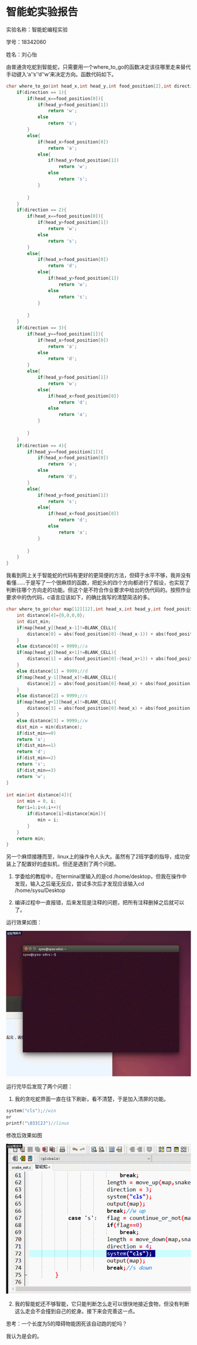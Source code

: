 # 智能蛇实验报告

实验名称：智能蛇编程实验

学号：18342060

姓名：刘心怡 

由普通贪吃蛇到智能蛇，只需要用一个where_to_go的函数决定该往哪里走来替代手动键入‘a’‘s’‘d’‘w’来决定方向。函数代码如下。 

```c
char where_to_go(int head_x,int head_y,int food_position[2],int direction){
	if(direction == 1){
		if(head_x==food_position[0]){
			if(head_y>food_position[1])
				return 'w';
			else
				return 's';
		}
		else{
			if(head_x>food_position[0])
				return 'a';
			else{
				if(head_y>food_position[1])
					return 'w';
				else
					return 's';
			} 
		    
		}	
	}
	if(direction == 2){
		if(head_x==food_position[0]){
			if(head_y>food_position[1])
				return 'w';
			else
				return 's';
		}
		else{
			if(head_x<food_position[0])
				return 'd';
			else{
				if(head_y>food_position[1])
					return 'w';
				else
					return 's';
			} 
		    
		}	
	}
	if(direction == 3){
		if(head_y==food_position[1]){
			if(head_x>food_position[0])
				return 'a';
			else
				return 'd';
		}
		else{
			if(head_y>food_position[1])
				return 'w';
			else{
				if(head_x<food_position[0])
					return 'd';
				else
					return 'a';
			} 
		    
		}	
	}
	if(direction == 4){
		if(head_y==food_position[1]){
			if(head_x>food_position[0])
				return 'a';
			else
				return 'd';
		}
		else{
			if(head_y<food_position[1])
				return 's';
			else{
				if(head_x<food_position[0])
					return 'd';
				else
					return 'a';
			} 
		    
		}	
	}
}
```

我看到网上关于智能蛇的代码有更好的更简便的方法，但碍于水平不够，我并没有看懂……于是写了一个很麻烦的函数，把蛇头的四个方向都进行了假设，也实现了判断往哪个方向走的功能。但这个是不符合作业要求中给出的伪代码的。按照作业要求中的伪代码，c语言应该如下，的确比我写的清楚简洁的多。

```c
char where_to_go(char map[12][12],int head_x,int head_y,int food_position[2]){
	int distance[4]={0,0,0,0};
	int dist_min;
	if(map[head_y][head_x-1]!=BLANK_CELL){
		distance[0] = abs(food_position[0]-(head_x-1)) + abs(food_position[1]-head_y);
	}
	else distance[0] = 9999;//a
	if(map[head_y][head_x+1]!=BLANK_CELL){
		distance[1] = abs(food_position[0]-(head_x+1)) + abs(food_position[1]-head_y);
	}
	else distance[1] = 9999;//d
	if(map[head_y-1][head_x]!=BLANK_CELL){
		distance[2] = abs(food_position[0]-head_x) + abs(food_position[1]-(head_y-1));
	}
	else distance[2] = 9999;//s
	if(map[head_y+1][head_x]!=BLANK_CELL){
		distance[3] = abs(food_position[0]-head_x) + abs(food_position[1]-(head_y+1));
	}
	else distance[3] = 9999;//w
	dist_min = min(distance);
	if(dist_min==0)
	return 'a';
	if(dist_min==1)
	return 'd';
	if(dist_min==2)
	return 's';
	if(dist_min==3)
	return 'w';
}

int min(int distance[4]){
	int min = 0, i;
	for(i=1;i<4;i++){
		if(distance[i]<distance[min]){
			min = i;
		}
	}
	return min;
}
```

另一个麻烦接踵而至，linux上的操作令人头大。虽然有了2班学委的指导，成功安装上了配置好的虚拟机，但还是遇到了两个问题。

1. 学委给的教程中，在terminal里输入的是cd /home/desktop，但我在操作中发现，输入之后毫无反应，尝试多次后才发现应该输入cd /home/sysu/Desktop

2. 编译过程中一直报错，后来发现是注释的问题，把所有注释删掉之后就可以了。

运行效果如图：

![](https://raw.githubusercontent.com/loudax/Picture/master/%E6%99%BA%E8%83%BD%E8%9B%87.gif)

运行完毕后发现了两个问题：

1. 我的贪吃蛇界面一直在往下刷新，看不清楚，于是加入清屏的功能。

```c
system("cls");//win
or
printf("\033[2J")//linux
```

修改后效果如图

![](https://raw.githubusercontent.com/loudax/Picture/master/%E6%B8%85%E5%B1%8F%202.gif)

2. 我的智能蛇还不够智能，它只能判断怎么走可以很快地接近食物，但没有判断这么走会不会撞到自己的蛇身。接下来会完善这一点。

思考：一个长度为5的障碍物能困死该自动跑的蛇吗？

我认为是会的。